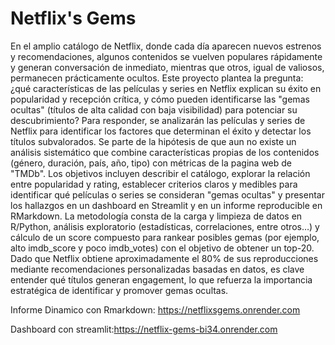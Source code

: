 # Netflix's Gems

En el amplio catálogo de Netflix, donde cada día aparecen nuevos estrenos y recomendaciones, algunos contenidos se vuelven populares rápidamente y generan conversación de inmediato, mientras que otros, igual de valiosos, permanecen prácticamente ocultos. Este proyecto plantea la pregunta: ¿qué características de las películas y series en Netflix explican su éxito en popularidad y recepción crítica, y cómo pueden identificarse las "gemas ocultas" (títulos de alta calidad con baja visibilidad) para potenciar su descubrimiento? Para responder, se analizarán las películas y series de Netflix para identificar los factores que determinan el éxito y detectar los títulos subvalorados. Se parte de la hipótesis de que aun no existe un análisis sistemático que combine características propias de los contenidos (género, duración, país, año, tipo) con métricas de la pagina web de "TMDb". Los objetivos incluyen describir el catálogo, explorar la relación entre popularidad y rating, establecer criterios claros y medibles para identificar qué películas o series se consideran "gemas ocultas" y presentar los hallazgos en un dashboard en Streamlit y en un informe reproducible en RMarkdown. La metodología consta de la carga y limpieza de datos en R/Python, análisis exploratorio (estadísticas, correlaciones, entre otros…) y cálculo de un score compuesto para rankear posibles gemas (por ejemplo, alto imdb_score y poco imdb_votes) con el objetivo de obtener un top-20. Dado que Netflix obtiene aproximadamente el 80% de sus reproducciones mediante recomendaciones personalizadas basadas en datos, es clave entender qué títulos generan engagement, lo que refuerza la importancia estratégica de identificar y promover gemas ocultas.

Informe Dinamico con Rmarkdown: https://netflixsgems.onrender.com

Dashboard con streamlit:https://netflix-gems-bi34.onrender.com
